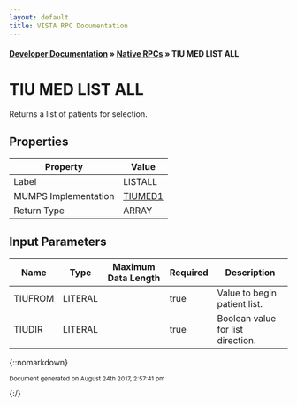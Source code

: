 ```yaml
---
layout: default
title: VISTA RPC Documentation
---
```


#### [Developer Documentation](../index) &#187; [Native RPCs](TableOfContents) &#187; TIU MED LIST ALL<br/>
# TIU MED LIST ALL

Returns a list of patients for selection.

## Properties

Property | Value
--- | ---
Label | LISTALL
MUMPS Implementation | [TIUMED1](http://code.osehra.org/dox/Routine_TIUMED1_source.html)
Return Type | ARRAY


## Input Parameters

Name | Type | Maximum Data Length | Required | Description
--- | --- | --- | --- | ---
TIUFROM | LITERAL |  | true | Value to begin patient list.
TIUDIR | LITERAL |  | true | Boolean value for list direction.



{::nomarkdown} <br/><p style="font-size: 11px">Document generated on August 24th 2017, 2:57:41 pm</p>{:/}